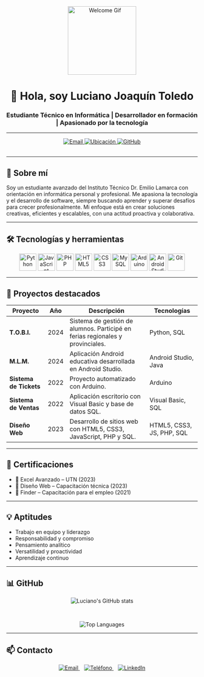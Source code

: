 <div align="center">
  <img src="https://media.giphy.com/media/hvRJCLFzcasrR4ia7z/giphy.gif" height="180" alt="Welcome Gif" />
  <h1>👋 Hola, soy <b>Luciano Joaquín Toledo</b></h1>
  <h3>Estudiante Técnico en Informática | Desarrollador en formación | Apasionado por la tecnología</h3>
</div>

---

<div align="center">
  <a href="mailto:toledoluciano657@gmail.com">
    <img src="https://img.shields.io/badge/Email-toledoluciano657%40gmail.com-red?style=for-the-badge&logo=gmail&logoColor=white" alt="Email" />
  </a>
  <a href="https://www.google.com/maps/place/Lomas+de+Zamora" target="_blank">
    <img src="https://img.shields.io/badge/Ubicación-Lomas%20de%20Zamora-0077B5?style=for-the-badge&logo=google-maps&logoColor=white" alt="Ubicación" />
  </a>
  <a href="https://github.com/Luciano-Joaquin-Toledo" target="_blank">
    <img src="https://img.shields.io/badge/GitHub-Luciano--Joaquin--Toledo-181717?style=for-the-badge&logo=github&logoColor=white" alt="GitHub" />
  </a>
</div>

<br/>

---

## 💼 Sobre mí

Soy un estudiante avanzado del Instituto Técnico Dr. Emilio Lamarca con orientación en informática personal y profesional. Me apasiona la tecnología y el desarrollo de software, siempre buscando aprender y superar desafíos para crecer profesionalmente. Mi enfoque está en crear soluciones creativas, eficientes y escalables, con una actitud proactiva y colaborativa.

---

## 🛠️ Tecnologías y herramientas

<div align="center">

  <img src="https://cdn.jsdelivr.net/gh/devicons/devicon/icons/python/python-original.svg" height="45" alt="Python" />
  <img src="https://cdn.jsdelivr.net/gh/devicons/devicon/icons/javascript/javascript-original.svg" height="45" alt="JavaScript" />
  <img src="https://cdn.jsdelivr.net/gh/devicons/devicon/icons/php/php-original.svg" height="45" alt="PHP" />
  <img src="https://cdn.jsdelivr.net/gh/devicons/devicon/icons/html5/html5-original.svg" height="45" alt="HTML5" />
  <img src="https://cdn.jsdelivr.net/gh/devicons/devicon/icons/css3/css3-original.svg" height="45" alt="CSS3" />
  <img src="https://cdn.jsdelivr.net/gh/devicons/devicon/icons/mysql/mysql-original.svg" height="45" alt="MySQL" />
  <img src="https://cdn.jsdelivr.net/gh/devicons/devicon/icons/arduino/arduino-original.svg" height="45" alt="Arduino" />
  <img src="https://cdn.jsdelivr.net/gh/devicons/devicon/icons/androidstudio/androidstudio-original.svg" height="45" alt="Android Studio" />
  <img src="https://cdn.jsdelivr.net/gh/devicons/devicon/icons/git/git-original.svg" height="45" alt="Git" />

</div>

---

## 🚀 Proyectos destacados

| Proyecto               | Año  | Descripción                                                                                  | Tecnologías             |
|-----------------------|-------|----------------------------------------------------------------------------------------------|-------------------------|
| **T.O.B.I.**          | 2024  | Sistema de gestión de alumnos. Participé en ferias regionales y provinciales.                 | Python, SQL             |
| **M.L.M.**            | 2024  | Aplicación Android educativa desarrollada en Android Studio.                                 | Android Studio, Java     |
| **Sistema de Tickets** | 2022  | Proyecto automatizado con Arduino.                                                          | Arduino                 |
| **Sistema de Ventas**  | 2022  | Aplicación escritorio con Visual Basic y base de datos SQL.                                  | Visual Basic, SQL        |
| **Diseño Web**         | 2023  | Desarrollo de sitios web con HTML5, CSS3, JavaScript, PHP y SQL.                             | HTML5, CSS3, JS, PHP, SQL |

---

## 📄 Certificaciones

- 🏅 Excel Avanzado – UTN (2023)  
- 🏅 Diseño Web – Capacitación técnica (2023)  
- 🏅 Finder – Capacitación para el empleo (2021)  

---

## 💡 Aptitudes

- Trabajo en equipo y liderazgo  
- Responsabilidad y compromiso  
- Pensamiento analítico  
- Versatilidad y proactividad  
- Aprendizaje continuo  

---

## 📊 GitHub

<div align="center">

  ![Luciano's GitHub stats](https://github-readme-stats.vercel.app/api?username=Luciano-Joaquin-Toledo&show_icons=true&theme=radical&count_private=true&hide_border=false)

  <br/>

  ![Top Languages](https://github-readme-stats.vercel.app/api/top-langs/?username=Luciano-Joaquin-Toledo&layout=compact&theme=radical&hide_border=false)

</div>

---

## 📫 Contacto

<div align="center">

  <a href="mailto:toledoluciano657@gmail.com" target="_blank">
    <img src="https://img.shields.io/badge/Email-toledoluciano657%40gmail.com-red?style=flat&logo=gmail&logoColor=white" alt="Email" />
  </a>
  &nbsp;&nbsp;
  <a href="tel:+541156911720" target="_blank">
    <img src="https://img.shields.io/badge/Telefono-%2B54%2011%205691-1720-blue?style=flat&logo=phone&logoColor=white" alt="Teléfono" />
  </a>
  &nbsp;&nbsp;
  <a href="https://www.linkedin.com/in/tu-linkedin" target="_blank">
    <img src="https://img.shields.io/badge/LinkedIn-LinkedIn-0077B5?style=flat&logo=linkedin&logoColor=white" alt="LinkedIn" />
  </a>

</div>
